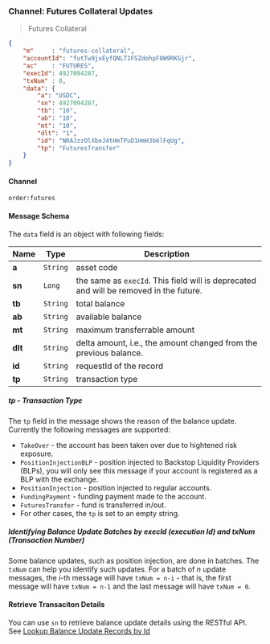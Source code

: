 ### Channel: Futures Collateral Updates

> Futures Collateral 

```json
{
    "m"     : "futures-collateral",
    "accountId": "futTw9jxEyfQNLT1FSZdohpF8W9RKGjr",
    "ac"    : "FUTURES",
    "execId": 4927094287,
    "txNum" : 0,
    "data": {
        "a": "USDC",
        "sn": 4927094287,
        "tb": "10",
        "ab": "10",
        "mt": "10",
        "dlt": "1",
        "id": "NRAJzzOlXbeJ4tHmTPuD1HmH3b6lFqUg",
        "tp": "FuturesTransfer"
    }
}
```

#### Channel

`order:futures` 


#### Message Schema

The `data` field is an object with following fields: 

 Name     | Type     | Description
--------- | -------- | ----------------------------------------
**a**     | `String` | asset code 
**sn**    | `Long`   | the same as `execId`. This field will is deprecated and will be removed in the future.
**tb**    | `String` | total balance 
**ab**    | `String` | available balance
**mt**    | `String` | maximum transferrable amount
**dlt**   | `String` | delta amount, i.e., the amount changed from the previous balance.
**id**    | `String` | requestId of the record
**tp**    | `String` | transaction type

##### tp - Transaction Type

The `tp` field in the message shows the reason of the balance update. Currently the following messages are supported:

* `TakeOver` - the account has been taken over due to hightened risk exposure.
* `PositionInjectionBLP` - position injected to Backstop Liquidity Providers (BLPs), you will only see this message if your account is registered as a BLP with the exchange.
* `PositionInjection` - position injected to regular accounts. 
* `FundingPayment` - funding payment made to the account.
* `FuturesTransfer` - fund is transferred in/out. 
* For other cases, the `tp` is set to an empty string.

##### Identifying Balance Update Batches by execId (execution Id) and txNum (Transaction Number)

Some balance updates, such as position injection, are done in batches. The `txNum` can help you identify such updates. For a batch of *n* update messages, the *i*-th message
will have `txNum = n-i` - that is, the first message will have `txNum = n-1` and the last message will have `txNum = 0`. 

#### Retrieve Transaciton Details 

You can use `sn` to retrieve balance update details using the RESTful API. See [Lookup Balance Update Records by Id](#lookup-balance-update-records-by-id)
